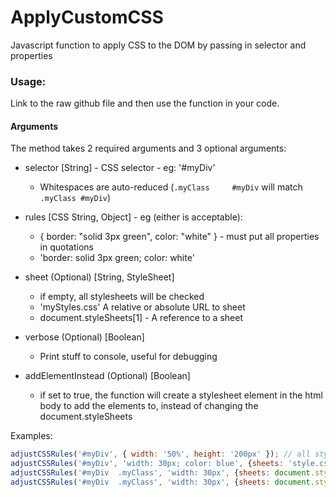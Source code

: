 # ApplyCustomCSS
Javascript function to apply CSS to the DOM by passing in selector and properties

### Usage:
Link to the raw github file and then use the function in your code.

#### Arguments
The method takes 2 required arguments and 3 optional arguments:

- selector [String] - CSS selector - eg: '#myDiv'
  * Whitespaces are auto-reduced (``.myClass     #myDiv`` will match ``.myClass #myDiv``)

- rules [CSS String, Object] - eg (either is acceptable):
  - { border: "solid 3px green", color: "white" } - must put all properties in quotations
  - 'border: solid 3px green; color: white'

- sheet (Optional) [String, StyleSheet]
  - if empty, all stylesheets will be checked
  - 'myStyles.css' A relative or absolute URL to sheet
  - document.styleSheets[1] - A reference to a sheet

- verbose (Optional) [Boolean]
  - Print stuff to console, useful for debugging

- addElementInstead (Optional) [Boolean]
  - if set to true, the function will create a stylesheet element in the html body to add the elements to, instead of changing the document.styleSheets

Examples:

```js
adjustCSSRules('#myDiv', { width: '50%', height: '200px' }); // all stylesheets
adjustCSSRules('#myDiv', 'width: 30px; color: blue', {sheets: 'style.css'}); // style.css only  
adjustCSSRules('#myDiv  .myClass', 'width: 30px', {sheets: document.styleSheets[0]}); // Apply to both '#myDiv' and '.myClass' and only first stylesheet
adjustCSSRules('#myDiv  .myClass', 'width: 30px', {sheets: document.styleSheets[0], verbose: true, addElementInstead: true}); // All options at once, but the addElementInstead will override the css file input
```
